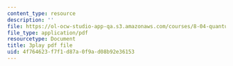 ```yaml
---
content_type: resource
description: ''
file: https://ol-ocw-studio-app-qa.s3.amazonaws.com/courses/8-04-quantum-physics-i-spring-2016/4f764623f7f1d87a0f9ad08b92e36153_G3HSP3qMgKI.pdf
file_type: application/pdf
resourcetype: Document
title: 3play pdf file
uid: 4f764623-f7f1-d87a-0f9a-d08b92e36153
---
```

